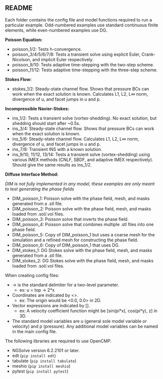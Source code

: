 ## README

Each folder contains the config file and model functions required to run a particular example. Odd-numbered examples use standard continuous finite elements, while even-numbered examples use DG.



**Poisson Equation:**

* poisson_1/2: Tests h-convergence.
* poisson_3/4/5/6/7/8: Tests a transient solve using explicit Euler, Crank-Nicolson, and implicit Euler respectively.
* poisson_9/10: Tests adaptive time-stepping with the two-step scheme.
* poisson_11/12: Tests adaptive time-stepping with the three-step scheme.

**Stokes Flow:**

* stokes_1/2: Steady-state channel flow. Shows that pressure BCs can work when the exact solution is known. Calculates L1, L2, L$\infty$ norm, divergence of u, and facet jumps in u and p.

**Incompressible Navier-Stokes:**

* ins_1/2: Tests a transient solve (vortex-shedding). No exact solution, but shedding should start after ~0.5s.
* ins_3/4: Steady-state channel flow. Shows that pressure BCs can work when the exact solution is known.
* ins_5/6: Steady-state channel flow. Calculates L1, L2, L$\infty$ norm, divergence of u, and facet jumps in u and p.
* ins_7/8: Transient INS with a known solution.
* ins_9/10, 11/12, 13/14: Tests a transient solve (vortex-shedding) using various IMEX methods (CNLF, SBDF, and adaptive IMEX respectively). Should give the same results as ins_1/2.

**Diffuse Interface Method:** 

*DIM is not fully implemented in any model, these examples are only meant to test generating the phase fields*

* DIM_poisson_1: Poisson solve with the phase field, mesh, and masks generated from a .stl file.
* DIM_poisson_2: Poisson solve with the phase field, mesh, and masks loaded from .sol/.vol files.
* DIM_poisson_3: Poisson solve that inverts the phase field.
* DIM_poisson_4: Poisson solve that combines multiple .stl files into one phase field.
* DIM_poisson_5: Copy of DIM_poisson_1 but uses a coarse mesh for the simulation and a refined mesh for constructing the phase field.
* DIM_poisson_6: Copy of DIM_poisson_1 that uses DG.
* DIM_stokes_1: DG Stokes solve with the phase field, mesh, and masks generated from a .stl file.
* DIM_stokes_2: DG Stokes solve with the phase field, mesh, and masks loaded from .sol/.vol files.



When creating config files:

* -> is the standard delimiter for a two-level parameter.
  * ex: u = top -> 2*x
* Coordinates are indicated by <>.
  * ex: The origin would be <0.0, 0.0> in 2D.
* Vector expressions are indicated by [].
  * ex: A velocity coefficient function might be [sin(pi\*x), cos(pi\*y), z] in 3D.
* The standard model variables are u (general sole model variable or velocity) and p (pressure). Any additional model variables can be named in the main config file.



The following libraries are required to use OpenCMP. 

* NGSolve version 6.2.2101 or later.
* edt (`pip install edt`)
* tabulate (`pip install tabulate`)
* meshio (`pip install meshio`)
* pytest (`pip install pytest`)